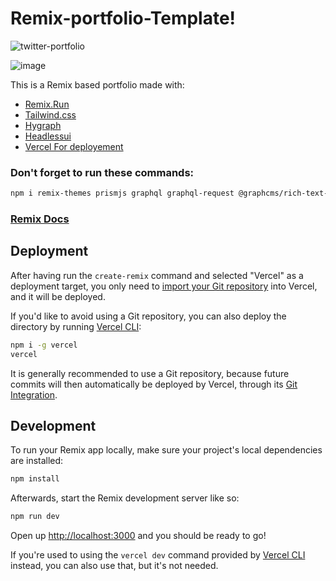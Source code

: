 # Remix-portfolio-Template!
![twitter-portfolio](https://github.com/LinaMahrouch/Remix-Portfolio-Template/assets/109791074/cacc78d6-079a-4a8d-9829-0c706429eb82)

![image](https://github.com/LinaMahrouch/Remix-Portfolio-Template/assets/109791074/e93c798c-6ae2-44d9-b11b-bb9c62a219e5)



This is a Remix based portfolio made with:
- [Remix.Run](https://remix.run)
- [Tailwind.css](https://tailwindcss.com/)
- [Hygraph](https://hygraph.com/)
- [Headlessui](https://headlessui.com/)
- [Vercel For deployement](https://vercel.com/docs/concepts/deployments/overview)

### Don't forget to run these commands:
```sh 
npm i remix-themes prismjs graphql graphql-request @graphcms/rich-text-react-renderer @headlessui/react
```

### [Remix Docs](https://remix.run/docs)



## Deployment

After having run the `create-remix` command and selected "Vercel" as a deployment target, you only need to [import your Git repository](https://vercel.com/new) into Vercel, and it will be deployed.

If you'd like to avoid using a Git repository, you can also deploy the directory by running [Vercel CLI](https://vercel.com/cli):

```sh
npm i -g vercel
vercel
```

It is generally recommended to use a Git repository, because future commits will then automatically be deployed by Vercel, through its [Git Integration](https://vercel.com/docs/concepts/git).

## Development

To run your Remix app locally, make sure your project's local dependencies are installed:

```sh
npm install
```

Afterwards, start the Remix development server like so:

```sh
npm run dev
```

Open up [http://localhost:3000](http://localhost:3000) and you should be ready to go!

If you're used to using the `vercel dev` command provided by [Vercel CLI](https://vercel.com/cli) instead, you can also use that, but it's not needed.

